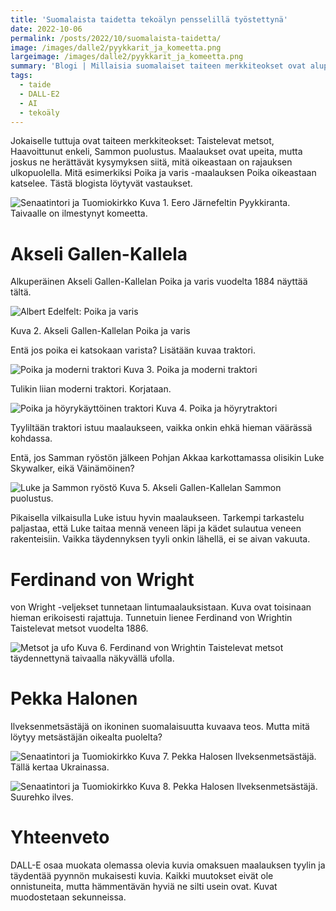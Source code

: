 ```yaml
---
title: 'Suomalaista taidetta tekoälyn pensselillä työstettynä'
date: 2022-10-06
permalink: /posts/2022/10/suomalaista-taidetta/
image: /images/dalle2/pyykkarit_ja_komeetta.png
largeimage: /images/dalle2/pyykkarit_ja_komeetta.png
summary: 'Blogi | Millaisia suomalaiset taiteen merkkiteokset ovat aluperin olleet?'
tags:
  - taide
  - DALL-E2
  - AI
  - tekoäly
---
```


Jokaiselle tuttuja ovat taiteen merkkiteokset: Taistelevat metsot, Haavoittunut enkeli, Sammon puolustus. 
Maalaukset ovat upeita, mutta joskus ne herättävät kysymyksen siitä, mitä oikeastaan on rajauksen ulkopuolella.
Mitä esimerkiksi Poika ja varis -maalauksen Poika oikeastaan katselee. Tästä blogista löytyvät vastaukset.

![Senaatintori ja Tuomiokirkko](/images/dalle2/pyykkarit_ja_komeetta.png)
Kuva 1. Eero Järnefeltin Pyykkiranta. Taivaalle on ilmestynyt komeetta.

Akseli Gallen-Kallela
=====

Alkuperäinen Akseli Gallen-Kallelan Poika ja varis vuodelta 1884 näyttää tältä.

![Albert Edelfelt: Poika ja varis](/images/dalle2/Poikajavaris.jpeg)

Kuva 2. Akseli Gallen-Kallelan Poika ja varis

Entä jos poika ei katsokaan varista? Lisätään kuvaa traktori.

![Poika ja moderni traktori](/images/dalle2/poika_ja_traktori.png)
Kuva 3. Poika ja moderni traktori

Tulikin liian moderni traktori. Korjataan.

![Poika ja höyrykäyttöinen traktori](/images/dalle2/poika_ja_traktori2.png)
Kuva 4. Poika ja höyrytraktori

Tyyliltään traktori istuu maalaukseen, vaikka onkin ehkä hieman väärässä kohdassa.

Entä, jos Samman ryöstön jälkeen Pohjan Akkaa karkottamassa olisikin Luke Skywalker, eikä Väinämöinen?

![Luke ja Sammon ryöstö](/images/dalle2/Luke_ja_Sampo2.png)
Kuva 5. Akseli Gallen-Kallelan Sammon puolustus.

Pikaisella vilkaisulla Luke istuu hyvin maalaukseen. Tarkempi tarkastelu paljastaa, että Luke taitaa mennä veneen läpi
ja kädet sulautua veneen rakenteisiin. Vaikka täydennyksen tyyli onkin lähellä, ei se aivan vakuuta.

Ferdinand von Wright
=====

von Wright -veljekset tunnetaan lintumaalauksistaan. Kuva ovat toisinaan hieman erikoisesti
rajattuja. Tunnetuin lienee Ferdinand von Wrightin Taistelevat metsot vuodelta 1886.

![Metsot ja ufo](/images/dalle2/metsot_ja_ufo.png)
Kuva 6. Ferdinand von Wrightin Taistelevat metsot täydennettynä taivaalla näkyvällä ufolla.

Pekka Halonen
=====

Ilveksenmetsästäjä on ikoninen suomalaisuutta kuvaava teos. Mutta mitä löytyy metsästäjän
oikealta puolelta?

![Senaatintori ja Tuomiokirkko](/images/dalle2/ilveksenhiihtaja_ja_lippu.png)
Kuva 7. Pekka Halosen Ilveksenmetsästäjä. Tällä kertaa Ukrainassa.

![Senaatintori ja Tuomiokirkko](/images/dalle2/ilveksenhiihtaja_ja_otus.png)
Kuva 8. Pekka Halosen Ilveksenmetsästäjä. Suurehko ilves.

Yhteenveto
=====

DALL-E osaa muokata olemassa olevia kuvia omaksuen maalauksen tyylin ja täydentää pyynnön mukaisesti
kuvia. Kaikki muutokset eivät ole onnistuneita, mutta hämmentävän hyviä ne silti usein ovat.
Kuvat muodostetaan sekunneissa. 
